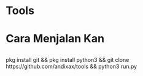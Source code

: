 # Tools

# Cara Menjalan Kan

##
<h8>
pkg install git && pkg install python3 && git clone https://github.com/andixax/tools && python3 run.py
</h8>
